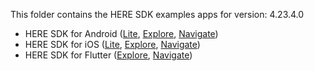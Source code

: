 This folder contains the HERE SDK examples apps for version: 4.23.4.0

- HERE SDK for Android ([Lite](lite/android/), [Explore](explore/android/), [Navigate](navigate/android/))
- HERE SDK for iOS ([Lite](lite/ios/), [Explore](explore/ios/), [Navigate](navigate/ios/))
- HERE SDK for Flutter ([Explore](explore/flutter/), [Navigate](navigate/flutter/))
